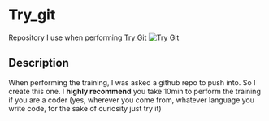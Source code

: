 Try_git
=======
Repository I use when performing [Try Git](http://try.github.com) ![Try Git](http://d13jv82ekraqyq.cloudfront.net/assets/badge-course-24711c2762b3608260737d8b2a925050.png)


Description
--------------
When performing the training, I was asked a github repo to push into. So I create this one.
I **highly recommend** you take 10min to perform the training if you are a coder (yes, wherever you come from, whatever language you write code, for the sake of curiosity just try it)





